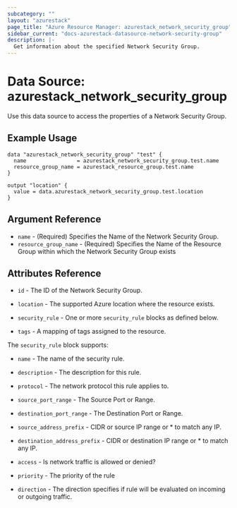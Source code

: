 ```yaml
---
subcategory: ""
layout: "azurestack"
page_title: "Azure Resource Manager: azurestack_network_security_group"
sidebar_current: "docs-azurestack-datasource-network-security-group"
description: |-
  Get information about the specified Network Security Group.
---
```


# Data Source: azurestack_network_security_group

Use this data source to access the properties of a Network Security Group.

## Example Usage

```hcl
data "azurestack_network_security_group" "test" {
  name                = azurestack_network_security_group.test.name
  resource_group_name = azurestack_resource_group.test.name
}

output "location" {
  value = data.azurestack_network_security_group.test.location
}
```

## Argument Reference

* `name` - (Required) Specifies the Name of the Network Security Group.
* `resource_group_name` - (Required) Specifies the Name of the Resource Group within which the Network Security Group exists


## Attributes Reference

* `id` - The ID of the Network Security Group.

* `location` - The supported Azure location where the resource exists.

* `security_rule` - One or more `security_rule` blocks as defined below.

* `tags` - A mapping of tags assigned to the resource.


The `security_rule` block supports:

* `name` - The name of the security rule.

* `description` - The description for this rule.

* `protocol` - The network protocol this rule applies to.

* `source_port_range` - The Source Port or Range.

* `destination_port_range` - The Destination Port or Range.

* `source_address_prefix` - CIDR or source IP range or * to match any IP.

* `destination_address_prefix` - CIDR or destination IP range or * to match any IP.

* `access` - Is network traffic is allowed or denied?

* `priority` - The priority of the rule

* `direction` - The direction specifies if rule will be evaluated on incoming or outgoing traffic.
